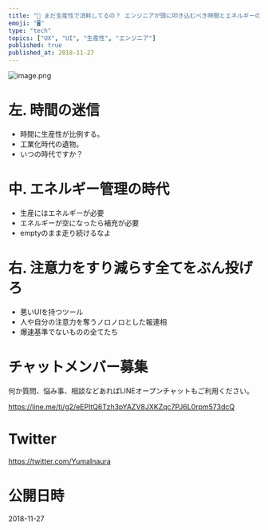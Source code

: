 ```yaml
---
title: "🔧 まだ生産性で消耗してるの？ エンジニアが頭に叩き込むべき時間とエネルギーの相関図"
emoji: "🖥"
type: "tech"
topics: ["UX", "UI", "生産性", "エンジニア"]
published: true
published_at: 2018-11-27
---
```




![image.png](https://qiita-image-store.s3.amazonaws.com/0/89618/0fb4d4b1-a6ba-73a1-e247-551004c3d9b2.png)

# 左. 時間の迷信

- 時間に生産性が比例する。
- 工業化時代の遺物。
- いつの時代ですか？

# 中. エネルギー管理の時代

- 生産にはエネルギーが必要
- エネルギーが空になったら補充が必要
- emptyのまま走り続けるなよ

# 右. 注意力をすり減らす全てをぶん投げろ

- 悪いUIを持つツール
- 人や自分の注意力を奪うノロノロとした報連相
- 爆速基準でないものの全てたち










<!-- Update From Qiita API -->

# チャットメンバー募集


何か質問、悩み事、相談などあればLINEオープンチャットもご利用ください。

https://line.me/ti/g2/eEPltQ6Tzh3pYAZV8JXKZqc7PJ6L0rpm573dcQ





# Twitter


https://twitter.com/YumaInaura


<!-- Update From Qiita API -->



# 公開日時

2018-11-27
